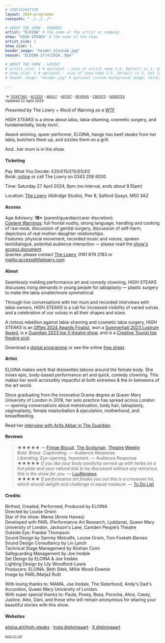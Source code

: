 ```yaml
---
# CONFIGURATION
layout: 2024-programme
rootpath: "../../../"

# ABOUT THE SHOW - GENERIC
artist: "ELOINA" # the name of the artist or company
show: "HIGH STEAKS" # the name of the show
artist_size: 1
show_size: 3
header_image: "header_eloinab.jpg"    
season: "ELOINA 27|4|2024, 8pm"

# ABOUT THE SHOW - LAYOUT
# artist_size: 1 # optional - size of artist name 1-5. Default is 1. Set longer names to lower values
# show_size: 3 # optional - size of show name 2-5. Default is 2. Set longer names to lower values
# header_image: "header.jpg" # optional custom background image, relative to current page

---
```

<span style='font-variant: small-caps'>→ [ticketing](/current/2024/ELOINA/#ticketing) · [access](/current/2024/ELOINA/#access) · [about](/current/2024/ELOINA/#about) · [artist](/current/2024/ELOINA/#artist) · [reviews](/current/2024/ELOINA/#reviews) · [credits](/current/2024/ELOINA/#credits) · [websites](/current/2024/ELOINA/#websites)</span><br><small>Updated 22 April 2024</small>          
         
*Presented by* The Lowry + Word of Warning *as a* <a href="https://thelowry.com/wtf-wednesday" target="_blank">WTF</a>         
         
*HIGH STEAKS* is a show about labia, labia-shaming, cosmetic surgery, and fundamentally, body lovin'.          
          
Award-winning, queer performer, ELOINA, hangs two beef steaks from her labia, butchers them up, and sizzles them on a grill.           
          
And…her mum is in the show.        
         
#### Ticketing         
Pay What You Decide: £20/£15/£10/£5/£0<br>Book: <a href="https://tickets.thelowry.com/events/wtf%20(not)%20wednesday-%20high%20steaks%20by%20eloina/2024-4-27_20.00/lowry%20studio?back=2&area=6711d356-240a-ea11-a9ce-815ca3ec47bd&type=ga#_ga=2.112718468.1650382160.1706191027-385683989.1701776919" target="_blank">online</a> or call The Lowry on 0343 208 6000          
         
Time: Saturday 27 April 2024, 8pm (no interval, ends *about* 9.10pm)          
          
Location: <a href="https://thelowry.com/visit-us" target="_blank">The Lowry</a> (Aldridge Studio), Pier 8, Salford Quays, M50 3AZ         
         
#### Access         
Age Advisory: **18+** (parent/guardian/carer discretion).<br>[Content Warnings](/warnings): full frontal nudity, strong language, handling and cooking of raw meat, discussion of genital surgery, discussion of self-harm, depictions of real mother-daughter relationships.<br>Features: physical movement, recorded music and voices, spoken text/dialogue, potential audience interaction — please read the <a href="https://docs.google.com/document/d/1uDqUUjNksRdpihtEQGo0MB7DRkfBqqZICG7m15aVIrc" target="_blank">show's access document</a>.<br>Queries: please contact <a href="https://thelowry.com/visit-us/access" target="_blank">The Lowry</a>, 0161 876 2183 or <mailto:access@thelowry.com>       
         
#### About         
Seamlessly melding performance art and comedy clowning, *HIGH STEAKS* discusses rising demands in young people for labiaplasty — plastic surgery to make the labia smaller/more symmetrical.         
         
Through live conversations with her mum and recorded interviews with labia-owners, *HIGH STEAKS* is a call for increased visibility of varied vulvas and a celebration of our vulvas in all their shapes and sizes.         
          
A riotous rebellion against labia-shaming and cosmetic labia surgery, *HIGH STEAKS* is an <a href="https://offies.london/2024-finalists-winners" target="_blank">Offies 2024 Awards Finalist</a>, won a <a href="https://www.summerhall.co.uk/2023/08/2023-lustrum-award-winners-announced" target="_blank">Summerhall 2023 Lustrum Award</a>, is a <a href="https://theguardian.com/stage/2023/dec/21/the-best-theatre-comedy-and-dance-of-2023#theatre" target="_blank">Guardian 2023 top 5 theatre show</a>, and is a <a href="https://www.creativetourist.com/event/high-steaks-at-the-lowry" target="_blank">Creative Tourist top theatre pick</a>.         
         
Download a <a href="https://the-lowry-site.s3.eu-west-2.amazonaws.com/uploads/2024/04/HS-DIGITAL-PROGRAMME.pdf" target="_blank">digital programme</a> or see the online <a href="https://eloina.art/high-steaks-free-sheet" target="_blank">free sheet</a>.         
          
#### Artist        
ELOINA makes work that dismantles taboos around the female body. She mixes epic, body-based performance art and quick, comedy clowning. This makes her work accessibly impactful at both extremes & the in-betweens of the art world.         
         
Since graduating from the innovative Drama degree at Queen Mary University of London in 2018, her solo practice has spread across London — opening conversations about menstruation, body hair, labiaplasty, vaginoplasty, female masturbation & ejaculation, motherhood, and breastfeeding.         
         
Read her <a href="https://www.theguardian.com/stage/2023/nov/13/performance-artist-eloina-high-steaks-labia" target="_blank">interview with Arifa Akbar in The Guardian</a>.         
         
#### Reviews         
>★★★★★ — <a href="https://www.fringebiscuit.com/twittiques/2023/1/30/high-steaks" target="_blank">Fringe Biscuit</a>, <a href="https://www.scotsman.com/arts-and-culture/edinburgh-festivals/edinburgh-fringe-theatre-reviews-high-steaks-glass-ceiling-beneath-the-stars-bullring-techno-makeout-jamz-help-yourself-the-fruity-prince-4251814" target="_blank">The Scotsman</a>, <a href="https://theatreweekly.com/edinburgh-review-high-steaks-at-summerhall" target="_blank">Theatre Weekly</a><br>*Bold. Brave. Captivating.* — Audience Response<br>*Liberating. Eye-opening. Important.* — Audience Response<br>★★★★★ *If you like your body positivity served up with herbs on a hot plate and your natural bits to be discussed without any reticence, this is the show for you.* — <a href="https://loureviews.blog/2023/03/20/vault-review-high-steaks" target="_blank">LouReviews</a><br>★★★★★ *If performance art freaks you out this is a crossover hit, which should delight and challenge in equal measure.* — <a href="https://todolist.london/high-steaks-by-eloina" target="_blank">To Do List</a>        
         
#### Credits          
Birthed, Created, Performed, Produced by ELOINA<br>Directed by Louise Orwin<br>Star of the show: Mama (Annie Haines)<br>Developed with PARL (Performance Art Research, Ljubljana), Queen Mary University of London, Jackson's Lane, Camden People’s Theatre<br>Outside Eye: Frankie Thompson<br>Sound Design by Sammy Metcalfe, Louise Orwin, Tom Foskett-Barnes<br>Sound Design Consultancy by Liv Lynch<br>​Technical Stage Management by Roshan Conn<br>Safeguarding Management by Joe Iredale<br>Set Design by ELOINA & Joe Iredale<br>Lighting Design by Lily Woodford-Lewis<br>Producers: ELOINA, Beth Sitek, Millie Wood-Downie<br>Image by PARL/Matjaž Rušt         
         
With loving thanks to: MAMA, Joe Iredale, The Sisterhood, Andy's Dad's Accordion, Queen Mary University of London.<br>With super special thanks to: Paula, Posey, Rosa, Porscha, Alice, Casey, Justine, Alex, Dani, and those who will remain anonymous for sharing your beautiful stories with this show.         
          
#### Websites          
<a href="https://eloina.art/high-steaks" target="_blank">eloina.art/high-steaks</a> · <a href="https://instagram.com/eloinaaart" target="_blank">Insta @eloinaaart</a> · <a href="https://twitter.com/eloinaaart" target="_blank">X @eloinaaart</a>         
        
<small><span style='font-variant: small-caps'>[back to top](/current/2024/ELOINA)</span></small>
